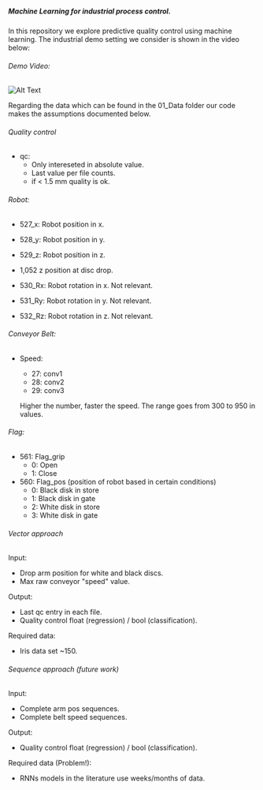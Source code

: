 ##### Machine Learning for industrial process control.

In this repository we explore predictive quality control using
machine learning. The industrial demo setting we consider is
shown in the video below:

###### Demo Video:
![Alt Text](demo.gif)

Regarding the data which can be found in the 01_Data folder our code
makes the assumptions documented below.

###### Quality control

- qc: 
   - Only intereseted in absolute value.
   - Last value per file counts.
   - if < 1.5 mm quality is ok.

###### Robot:

- 527_x: Robot position in x.
- 528_y: Robot position in y.
- 529_z: Robot position in z.

- 1,052 z position at disc drop.

- 530_Rx: Robot rotation in x. Not relevant.
- 531_Ry: Robot rotation in y. Not relevant.
- 532_Rz: Robot rotation in z. Not relevant.

###### Conveyor Belt:
- Speed:
  - 27: conv1
  - 28: conv2
  - 29: conv3
  
  Higher the number, faster the speed. The range goes from 300 to 950 in values.

###### Flag:

- 561: Flag_grip
  - 0: Open
  - 1: Close
- 560: Flag_pos (position of robot based in certain conditions)
  - 0: Black disk in store
  - 1: Black disk in gate
  - 2: White disk in store
  - 3: White disk in gate


###### Vector approach

Input:
  - Drop arm position for white and black discs.
  - Max raw conveyor "speed" value.

Output:
 - Last qc entry in each file.
 - Quality control float (regression) / bool (classification).

Required data:
 - Iris data set ~150.

###### Sequence approach (future work)

Input:
  - Complete arm pos sequences.
  - Complete belt speed sequences.
  

Output:
 - Quality control float (regression) / bool (classification).
 
Required data (Problem!):
 - RNNs models in the literature use weeks/months of data.

